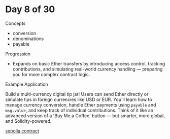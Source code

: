 # Day 8 of 30

Concepts

- conversion
- denominations
- payable

Progression

- Expands on basic Ether transfers by introducing access control, tracking contributions, and simulating real-world currency handling — preparing you for more complex contract logic.

Example Application

Build a multi-currency digital tip jar! Users can send Ether directly or simulate tips in foreign currencies like USD or EUR. You'll learn how to manage currency conversion, handle Ether payments using `payable` and `msg.value`, and keep track of individual contributions. Think of it like an advanced version of a 'Buy Me a Coffee' button — but smarter, more global, and Solidity-powered.

[sepolia contract](https://sepolia.etherscan.io/address/0xa8d1a7bf23e15ddbfdc600e0bd4abe34e680d33b#code)
